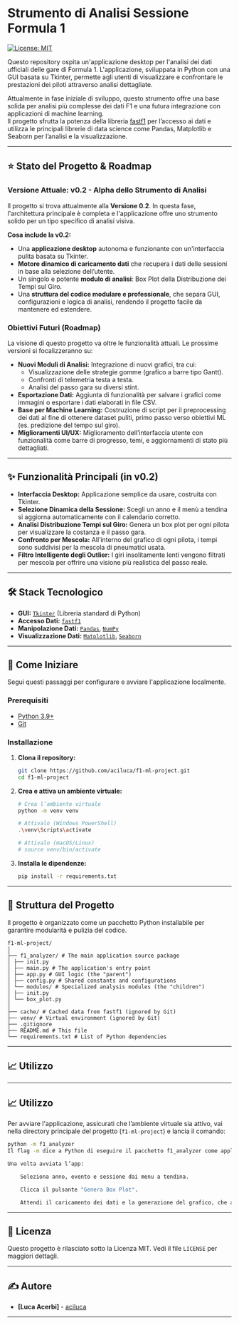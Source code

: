 # Strumento di Analisi Sessione Formula 1

[![License: MIT](https://img.shields.io/badge/License-MIT-yellow.svg)](https://opensource.org/licenses/MIT)

Questo repository ospita un'applicazione desktop per l'analisi dei dati ufficiali delle gare di Formula 1. L'applicazione, sviluppata in Python con una GUI basata su Tkinter, permette agli utenti di visualizzare e confrontare le prestazioni dei piloti attraverso analisi dettagliate.

Attualmente in fase iniziale di sviluppo, questo strumento offre una base solida per analisi più complesse dei dati F1 e una futura integrazione con applicazioni di machine learning.  
Il progetto sfrutta la potenza della libreria [fastf1](https://github.com/theOehrly/Fast-F1) per l’accesso ai dati e utilizza le principali librerie di data science come Pandas, Matplotlib e Seaborn per l’analisi e la visualizzazione.

---

## ⭐️ Stato del Progetto & Roadmap

### Versione Attuale: v0.2 - Alpha dello Strumento di Analisi

Il progetto si trova attualmente alla **Versione 0.2**. In questa fase, l'architettura principale è completa e l'applicazione offre uno strumento solido per un tipo specifico di analisi visiva.

**Cosa include la v0.2:**
* Una **applicazione desktop** autonoma e funzionante con un'interfaccia pulita basata su Tkinter.
* **Motore dinamico di caricamento dati** che recupera i dati delle sessioni in base alla selezione dell’utente.
* Un singolo e potente **modulo di analisi**: Box Plot della Distribuzione dei Tempi sul Giro.
* Una **struttura del codice modulare e professionale**, che separa GUI, configurazioni e logica di analisi, rendendo il progetto facile da mantenere ed estendere.

### Obiettivi Futuri (Roadmap)

La visione di questo progetto va oltre le funzionalità attuali. Le prossime versioni si focalizzeranno su:
* **Nuovi Moduli di Analisi:** Integrazione di nuovi grafici, tra cui:
  * Visualizzazione delle strategie gomme (grafico a barre tipo Gantt).
  * Confronti di telemetria testa a testa.
  * Analisi del passo gara su diversi stint.
* **Esportazione Dati:** Aggiunta di funzionalità per salvare i grafici come immagini o esportare i dati elaborati in file CSV.
* **Base per Machine Learning:** Costruzione di script per il preprocessing dei dati al fine di ottenere dataset puliti, primo passo verso obiettivi ML (es. predizione del tempo sul giro).
* **Miglioramenti UI/UX:** Miglioramento dell’interfaccia utente con funzionalità come barre di progresso, temi, e aggiornamenti di stato più dettagliati.

---

## ✨ Funzionalità Principali (in v0.2)

* **Interfaccia Desktop:** Applicazione semplice da usare, costruita con Tkinter.
* **Selezione Dinamica della Sessione:** Scegli un anno e il menù a tendina si aggiorna automaticamente con il calendario corretto.
* **Analisi Distribuzione Tempi sul Giro:** Genera un box plot per ogni pilota per visualizzare la costanza e il passo gara.
* **Confronto per Mescola:** All’interno del grafico di ogni pilota, i tempi sono suddivisi per la mescola di pneumatici usata.
* **Filtro Intelligente degli Outlier:** I giri insolitamente lenti vengono filtrati per mescola per offrire una visione più realistica del passo reale.

---

## 🛠️ Stack Tecnologico

* **GUI:** [`Tkinter`](https://docs.python.org/3/library/tkinter.html) (Libreria standard di Python)  
* **Accesso Dati:** [`fastf1`](https://docs.fastf1.dev/)  
* **Manipolazione Dati:** [`Pandas`](https://pandas.pydata.org/), [`NumPy`](https://numpy.org/)  
* **Visualizzazione Dati:** [`Matplotlib`](https://matplotlib.org/), [`Seaborn`](https://seaborn.pydata.org/)

---

## 🚀 Come Iniziare

Segui questi passaggi per configurare e avviare l'applicazione localmente.

### Prerequisiti

* [Python 3.9+](https://www.python.org/downloads/)
* [Git](https://git-scm.com/)

### Installazione

1. **Clona il repository:**
    ```sh
    git clone https://github.com/aciluca/f1-ml-project.git
    cd f1-ml-project
    ```

2. **Crea e attiva un ambiente virtuale:**
    ```sh
    # Crea l’ambiente virtuale
    python -m venv venv

    # Attivalo (Windows PowerShell)
    .\venv\Scripts\activate

    # Attivalo (macOS/Linux)
    # source venv/bin/activate
    ```

3. **Installa le dipendenze:**
    ```sh
    pip install -r requirements.txt
    ```

---

## 📂 Struttura del Progetto

Il progetto è organizzato come un pacchetto Python installabile per garantire modularità e pulizia del codice.

```
f1-ml-project/
│
├── f1_analyzer/ # The main application source package
│ ├── init.py
│ ├── main.py # The application's entry point
│ ├── app.py # GUI logic (the "parent")
│ ├── config.py # Shared constants and configurations
│ └── modules/ # Specialized analysis modules (the "children")
│ ├── init.py
│ └── box_plot.py
│
├── cache/ # Cached data from fastf1 (ignored by Git)
├── venv/ # Virtual environment (ignored by Git)
├── .gitignore
├── README.md # This file
└── requirements.txt # List of Python dependencies
```

---

## 📈 Utilizzo


---

## 📈 Utilizzo

Per avviare l'applicazione, assicurati che l’ambiente virtuale sia attivo, vai nella directory principale del progetto (`f1-ml-project`) e lancia il comando:

```sh
python -m f1_analyzer
Il flag -m dice a Python di eseguire il pacchetto f1_analyzer come applicazione, eseguendo automaticamente il file __main__.py.

Una volta avviata l’app:

    Seleziona anno, evento e sessione dai menu a tendina.

    Clicca il pulsante "Genera Box Plot".

    Attendi il caricamento dei dati e la generazione del grafico, che apparirà direttamente nella finestra principale.
```
---

## 📄 Licenza

Questo progetto è rilasciato sotto la Licenza MIT. Vedi il file `LICENSE` per maggiori dettagli.

---

## ✍️ Autore

*   **[Luca Acerbi]** - [aciluca](https://github.com/aciluca)

---
